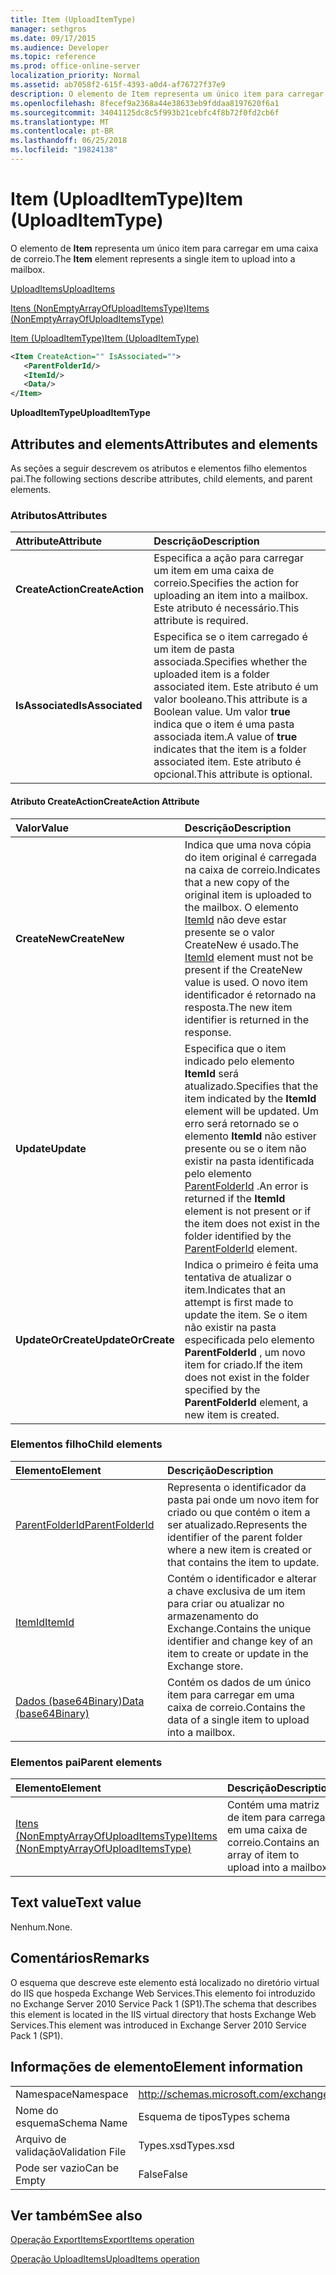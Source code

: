 ```yaml
---
title: Item (UploadItemType)
manager: sethgros
ms.date: 09/17/2015
ms.audience: Developer
ms.topic: reference
ms.prod: office-online-server
localization_priority: Normal
ms.assetid: ab7058f2-615f-4393-a0d4-af76727f37e9
description: O elemento de Item representa um único item para carregar em uma caixa de correio.
ms.openlocfilehash: 8fecef9a2368a44e38633eb9fddaa8197620f6a1
ms.sourcegitcommit: 34041125dc8c5f993b21cebfc4f8b72f0fd2cb6f
ms.translationtype: MT
ms.contentlocale: pt-BR
ms.lasthandoff: 06/25/2018
ms.locfileid: "19824138"
---
```

# <a name="item-uploaditemtype"></a><span data-ttu-id="5f7e6-103">Item (UploadItemType)</span><span class="sxs-lookup"><span data-stu-id="5f7e6-103">Item (UploadItemType)</span></span>

<span data-ttu-id="5f7e6-104">O elemento de **Item** representa um único item para carregar em uma caixa de correio.</span><span class="sxs-lookup"><span data-stu-id="5f7e6-104">The **Item** element represents a single item to upload into a mailbox.</span></span> 
  
[<span data-ttu-id="5f7e6-105">UploadItems</span><span class="sxs-lookup"><span data-stu-id="5f7e6-105">UploadItems</span></span>](uploaditems.md)
  
[<span data-ttu-id="5f7e6-106">Itens (NonEmptyArrayOfUploadItemsType)</span><span class="sxs-lookup"><span data-stu-id="5f7e6-106">Items (NonEmptyArrayOfUploadItemsType)</span></span>](items-nonemptyarrayofuploaditemstype.md)
  
[<span data-ttu-id="5f7e6-107">Item (UploadItemType)</span><span class="sxs-lookup"><span data-stu-id="5f7e6-107">Item (UploadItemType)</span></span>](item-uploaditemtype.md)
  
```XML
<Item CreateAction="" IsAssociated="">
   <ParentFolderId/>
   <ItemId/>
   <Data/>
</Item>
```

 <span data-ttu-id="5f7e6-108">**UploadItemType**</span><span class="sxs-lookup"><span data-stu-id="5f7e6-108">**UploadItemType**</span></span>
## <a name="attributes-and-elements"></a><span data-ttu-id="5f7e6-109">Attributes and elements</span><span class="sxs-lookup"><span data-stu-id="5f7e6-109">Attributes and elements</span></span>

<span data-ttu-id="5f7e6-110">As seções a seguir descrevem os atributos e elementos filho elementos pai.</span><span class="sxs-lookup"><span data-stu-id="5f7e6-110">The following sections describe attributes, child elements, and parent elements.</span></span>
  
### <a name="attributes"></a><span data-ttu-id="5f7e6-111">Atributos</span><span class="sxs-lookup"><span data-stu-id="5f7e6-111">Attributes</span></span>

|<span data-ttu-id="5f7e6-112">**Attribute**</span><span class="sxs-lookup"><span data-stu-id="5f7e6-112">**Attribute**</span></span>|<span data-ttu-id="5f7e6-113">**Descrição**</span><span class="sxs-lookup"><span data-stu-id="5f7e6-113">**Description**</span></span>|
|:-----|:-----|
|<span data-ttu-id="5f7e6-114">**CreateAction**</span><span class="sxs-lookup"><span data-stu-id="5f7e6-114">**CreateAction**</span></span> <br/> |<span data-ttu-id="5f7e6-115">Especifica a ação para carregar um item em uma caixa de correio.</span><span class="sxs-lookup"><span data-stu-id="5f7e6-115">Specifies the action for uploading an item into a mailbox.</span></span> <span data-ttu-id="5f7e6-116">Este atributo é necessário.</span><span class="sxs-lookup"><span data-stu-id="5f7e6-116">This attribute is required.</span></span>  <br/> |
|<span data-ttu-id="5f7e6-117">**IsAssociated**</span><span class="sxs-lookup"><span data-stu-id="5f7e6-117">**IsAssociated**</span></span> <br/> |<span data-ttu-id="5f7e6-118">Especifica se o item carregado é um item de pasta associada.</span><span class="sxs-lookup"><span data-stu-id="5f7e6-118">Specifies whether the uploaded item is a folder associated item.</span></span> <span data-ttu-id="5f7e6-119">Este atributo é um valor booleano.</span><span class="sxs-lookup"><span data-stu-id="5f7e6-119">This attribute is a Boolean value.</span></span> <span data-ttu-id="5f7e6-120">Um valor **true** indica que o item é uma pasta associada item.</span><span class="sxs-lookup"><span data-stu-id="5f7e6-120">A value of **true** indicates that the item is a folder associated item.</span></span> <span data-ttu-id="5f7e6-121">Este atributo é opcional.</span><span class="sxs-lookup"><span data-stu-id="5f7e6-121">This attribute is optional.</span></span>  <br/> |
   
#### <a name="createaction-attribute"></a><span data-ttu-id="5f7e6-122">Atributo CreateAction</span><span class="sxs-lookup"><span data-stu-id="5f7e6-122">CreateAction Attribute</span></span>

|<span data-ttu-id="5f7e6-123">**Valor**</span><span class="sxs-lookup"><span data-stu-id="5f7e6-123">**Value**</span></span>|<span data-ttu-id="5f7e6-124">**Descrição**</span><span class="sxs-lookup"><span data-stu-id="5f7e6-124">**Description**</span></span>|
|:-----|:-----|
|<span data-ttu-id="5f7e6-125">**CreateNew**</span><span class="sxs-lookup"><span data-stu-id="5f7e6-125">**CreateNew**</span></span> <br/> |<span data-ttu-id="5f7e6-126">Indica que uma nova cópia do item original é carregada na caixa de correio.</span><span class="sxs-lookup"><span data-stu-id="5f7e6-126">Indicates that a new copy of the original item is uploaded to the mailbox.</span></span> <span data-ttu-id="5f7e6-127">O elemento [ItemId](itemid.md) não deve estar presente se o valor CreateNew é usado.</span><span class="sxs-lookup"><span data-stu-id="5f7e6-127">The [ItemId](itemid.md) element must not be present if the CreateNew value is used.</span></span> <span data-ttu-id="5f7e6-128">O novo item identificador é retornado na resposta.</span><span class="sxs-lookup"><span data-stu-id="5f7e6-128">The new item identifier is returned in the response.</span></span>  <br/> |
|<span data-ttu-id="5f7e6-129">**Update**</span><span class="sxs-lookup"><span data-stu-id="5f7e6-129">**Update**</span></span> <br/> |<span data-ttu-id="5f7e6-130">Especifica que o item indicado pelo elemento **ItemId** será atualizado.</span><span class="sxs-lookup"><span data-stu-id="5f7e6-130">Specifies that the item indicated by the **ItemId** element will be updated.</span></span> <span data-ttu-id="5f7e6-131">Um erro será retornado se o elemento **ItemId** não estiver presente ou se o item não existir na pasta identificada pelo elemento [ParentFolderId](parentfolderid.md) .</span><span class="sxs-lookup"><span data-stu-id="5f7e6-131">An error is returned if the **ItemId** element is not present or if the item does not exist in the folder identified by the [ParentFolderId](parentfolderid.md) element.</span></span>  <br/> |
|<span data-ttu-id="5f7e6-132">**UpdateOrCreate**</span><span class="sxs-lookup"><span data-stu-id="5f7e6-132">**UpdateOrCreate**</span></span> <br/> |<span data-ttu-id="5f7e6-133">Indica o primeiro é feita uma tentativa de atualizar o item.</span><span class="sxs-lookup"><span data-stu-id="5f7e6-133">Indicates that an attempt is first made to update the item.</span></span> <span data-ttu-id="5f7e6-134">Se o item não existir na pasta especificada pelo elemento **ParentFolderId** , um novo item for criado.</span><span class="sxs-lookup"><span data-stu-id="5f7e6-134">If the item does not exist in the folder specified by the **ParentFolderId** element, a new item is created.</span></span>  <br/> |
   
### <a name="child-elements"></a><span data-ttu-id="5f7e6-135">Elementos filho</span><span class="sxs-lookup"><span data-stu-id="5f7e6-135">Child elements</span></span>

|<span data-ttu-id="5f7e6-136">**Elemento**</span><span class="sxs-lookup"><span data-stu-id="5f7e6-136">**Element**</span></span>|<span data-ttu-id="5f7e6-137">**Descrição**</span><span class="sxs-lookup"><span data-stu-id="5f7e6-137">**Description**</span></span>|
|:-----|:-----|
|[<span data-ttu-id="5f7e6-138">ParentFolderId</span><span class="sxs-lookup"><span data-stu-id="5f7e6-138">ParentFolderId</span></span>](parentfolderid.md) <br/> |<span data-ttu-id="5f7e6-139">Representa o identificador da pasta pai onde um novo item for criado ou que contém o item a ser atualizado.</span><span class="sxs-lookup"><span data-stu-id="5f7e6-139">Represents the identifier of the parent folder where a new item is created or that contains the item to update.</span></span>  <br/> |
|[<span data-ttu-id="5f7e6-140">ItemId</span><span class="sxs-lookup"><span data-stu-id="5f7e6-140">ItemId</span></span>](itemid.md) <br/> |<span data-ttu-id="5f7e6-141">Contém o identificador e alterar a chave exclusiva de um item para criar ou atualizar no armazenamento do Exchange.</span><span class="sxs-lookup"><span data-stu-id="5f7e6-141">Contains the unique identifier and change key of an item to create or update in the Exchange store.</span></span>  <br/> |
|[<span data-ttu-id="5f7e6-142">Dados (base64Binary)</span><span class="sxs-lookup"><span data-stu-id="5f7e6-142">Data (base64Binary)</span></span>](data-base64binary.md) <br/> |<span data-ttu-id="5f7e6-143">Contém os dados de um único item para carregar em uma caixa de correio.</span><span class="sxs-lookup"><span data-stu-id="5f7e6-143">Contains the data of a single item to upload into a mailbox.</span></span>  <br/> |
   
### <a name="parent-elements"></a><span data-ttu-id="5f7e6-144">Elementos pai</span><span class="sxs-lookup"><span data-stu-id="5f7e6-144">Parent elements</span></span>

|<span data-ttu-id="5f7e6-145">**Elemento**</span><span class="sxs-lookup"><span data-stu-id="5f7e6-145">**Element**</span></span>|<span data-ttu-id="5f7e6-146">**Descrição**</span><span class="sxs-lookup"><span data-stu-id="5f7e6-146">**Description**</span></span>|
|:-----|:-----|
|[<span data-ttu-id="5f7e6-147">Itens (NonEmptyArrayOfUploadItemsType)</span><span class="sxs-lookup"><span data-stu-id="5f7e6-147">Items (NonEmptyArrayOfUploadItemsType)</span></span>](items-nonemptyarrayofuploaditemstype.md) <br/> |<span data-ttu-id="5f7e6-148">Contém uma matriz de item para carregar em uma caixa de correio.</span><span class="sxs-lookup"><span data-stu-id="5f7e6-148">Contains an array of item to upload into a mailbox.</span></span>  <br/> |
   
## <a name="text-value"></a><span data-ttu-id="5f7e6-149">Text value</span><span class="sxs-lookup"><span data-stu-id="5f7e6-149">Text value</span></span>

<span data-ttu-id="5f7e6-150">Nenhum.</span><span class="sxs-lookup"><span data-stu-id="5f7e6-150">None.</span></span>
  
## <a name="remarks"></a><span data-ttu-id="5f7e6-151">Comentários</span><span class="sxs-lookup"><span data-stu-id="5f7e6-151">Remarks</span></span>

<span data-ttu-id="5f7e6-152">O esquema que descreve este elemento está localizado no diretório virtual do IIS que hospeda Exchange Web Services.This elemento foi introduzido no Exchange Server 2010 Service Pack 1 (SP1).</span><span class="sxs-lookup"><span data-stu-id="5f7e6-152">The schema that describes this element is located in the IIS virtual directory that hosts Exchange Web Services.This element was introduced in Exchange Server 2010 Service Pack 1 (SP1).</span></span>
  
## <a name="element-information"></a><span data-ttu-id="5f7e6-153">Informações de elemento</span><span class="sxs-lookup"><span data-stu-id="5f7e6-153">Element information</span></span>

|||
|:-----|:-----|
|<span data-ttu-id="5f7e6-154">Namespace</span><span class="sxs-lookup"><span data-stu-id="5f7e6-154">Namespace</span></span>  <br/> |http://schemas.microsoft.com/exchange/services/2006/types  <br/> |
|<span data-ttu-id="5f7e6-155">Nome do esquema</span><span class="sxs-lookup"><span data-stu-id="5f7e6-155">Schema Name</span></span>  <br/> |<span data-ttu-id="5f7e6-156">Esquema de tipos</span><span class="sxs-lookup"><span data-stu-id="5f7e6-156">Types schema</span></span>  <br/> |
|<span data-ttu-id="5f7e6-157">Arquivo de validação</span><span class="sxs-lookup"><span data-stu-id="5f7e6-157">Validation File</span></span>  <br/> |<span data-ttu-id="5f7e6-158">Types.xsd</span><span class="sxs-lookup"><span data-stu-id="5f7e6-158">Types.xsd</span></span>  <br/> |
|<span data-ttu-id="5f7e6-159">Pode ser vazio</span><span class="sxs-lookup"><span data-stu-id="5f7e6-159">Can be Empty</span></span>  <br/> |<span data-ttu-id="5f7e6-160">False</span><span class="sxs-lookup"><span data-stu-id="5f7e6-160">False</span></span>  <br/> |
   
## <a name="see-also"></a><span data-ttu-id="5f7e6-161">Ver também</span><span class="sxs-lookup"><span data-stu-id="5f7e6-161">See also</span></span>



[<span data-ttu-id="5f7e6-162">Operação ExportItems</span><span class="sxs-lookup"><span data-stu-id="5f7e6-162">ExportItems operation</span></span>](exportitems-operation.md)
  
[<span data-ttu-id="5f7e6-163">Operação UploadItems</span><span class="sxs-lookup"><span data-stu-id="5f7e6-163">UploadItems operation</span></span>](uploaditems-operation.md)

